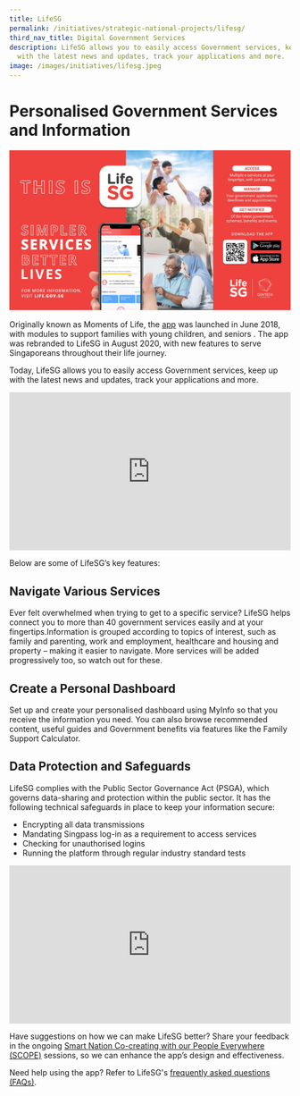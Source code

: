 ```yaml
---
title: LifeSG
permalink: /initiatives/strategic-national-projects/lifesg/
third_nav_title: Digital Government Services
description: LifeSG allows you to easily access Government services, keep up
  with the latest news and updates, track your applications and more.
image: /images/initiatives/lifesg.jpeg
---
```

# Personalised Government Services and Information  
![LifeSG](/images/initiatives/lifesg-kv.jpg)

Originally known as Moments of Life, the <a href="http://www.life.gov.sg" target="_blank">app</a> was launched in June 2018, with modules to support families with young children, and seniors . The app was rebranded to LifeSG in August 2020, with new features to serve Singaporeans throughout their life journey.

Today, LifeSG allows you to easily access Government services, keep up with the latest news and updates, track your applications and more.

<div style="max-width: 1280px">
    <div style="height: 0;
            overflow: hidden;
            position: relative;
            padding-bottom: 56.25%;">
        <iframe src="https://www.youtube.com/embed/cqy9LF2jw7M" height="720" width="1280" frameborder="0" title="YouTube video player" allow="accelerometer; autoplay; clipboard-write; encrypted-media; gyroscope; picture-in-picture" style="top: 0;
                left: 0;
                right: 0;
                bottom: 0;
                height: 100%;
                border: none;
                max-width: 100%;
                position: absolute;"></iframe>
    </div>
</div>

Below are some of LifeSG’s key features:

## Navigate Various Services

Ever felt overwhelmed when trying to get to a specific service? LifeSG helps connect you to more than 40 government services easily and at your fingertips.Information is grouped according to topics of interest, such as family and parenting, work and employment, healthcare and housing and property – making it easier to navigate. More services will be added progressively too, so watch out for these.

## Create a Personal Dashboard

Set up and create your personalised dashboard using MyInfo so that you receive the information you need. You can also browse recommended content, useful guides and Government benefits via features like the Family Support Calculator.

## Data Protection and Safeguards

LifeSG complies with the Public Sector Governance Act (PSGA), which governs data-sharing and protection within the public sector. It has the following technical safeguards in place to keep your information secure:

* Encrypting all data transmissions
* Mandating Singpass log-in as a requirement to access services
* Checking for unauthorised logins
* Running the platform through regular industry standard tests

<div style="max-width: 1280px">
    <div style="height: 0;
            overflow: hidden;
            position: relative;
            padding-bottom: 56.25%;">
        <iframe src="https://www.youtube.com/embed/rBZVBNzhIqI" height="720" width="1280" frameborder="0" title="YouTube video player" allow="accelerometer; autoplay; clipboard-write; encrypted-media; gyroscope; picture-in-picture" style="top: 0;
                left: 0;
                right: 0;
                bottom: 0;
                height: 100%;
                border: none;
                max-width: 100%;
                position: absolute;"></iframe>
    </div>
</div>

Have suggestions on how we can make LifeSG better? Share your feedback in the ongoing [Smart Nation Co-creating with our People Everywhere (SCOPE)](/community/scope) sessions, so we can enhance the app’s design and effectiveness.

Need help using the app? Refer to LifeSG's <a href="https://www.life.gov.sg/help-support/about-lifesg" target="_blank">frequently asked questions (FAQs)</a>.